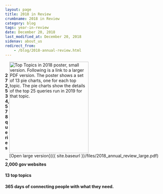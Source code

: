 ```yaml
---
layout: page
title: 2018 in Review
crumbname: 2018 in Review
category: blog
tags: year-in-review
date: December 20, 2018
last_modified_at: December 20, 2018
sidenav: about_us
redirect_from:
    - /blog/2018-annual-review.html
---
```

<span style="float:right;"><img 
  src="{{ site.baseurl }}/files/2018_annual_review_small.png" 
  alt="Top Topics in 2018 poster, small version. Following is a link to a larger PDF version. The poster shows a set of 13 pie charts, one for each top topic. The pie charts show the details of the top 25 queries run in 2019 for that topic." style="width:260px;height:300px;"><br />
[Open large version]({{ site.baseurl }}/files/2018_annual_review_large.pdf)
</span>
<br />

#### **272,534,578** queries
#### **~2,000 gov** websites
#### **13** top topics
#### **365** days of connecting people with what they need.

<br />
<br />
<br />
<br />
<br />
<br />
<br />
<br />
